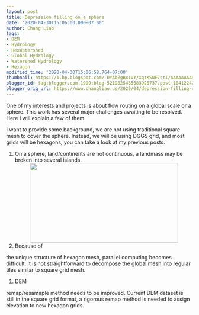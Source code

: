 ```yaml
---
layout: post
title: Depression filling on a sphere
date: '2020-04-30T15:06:00.000-07:00'
author: Chang Liao
tags:
- DEM
- Hydrology
- HexWatershed
- Global Hydrology
- Watershed Hydrology
- Hexagon
modified_time: '2020-04-30T15:06:58.764-07:00'
thumbnail: https://1.bp.blogspot.com/-UYAbZgBx1VY/XqtKSNE7stI/AAAAAAAA9WE/FWTgkby924I5GwlmQzEAA-DGdVcMfOi5gCLcBGAsYHQ/s72-c/island.jpg
blogger_id: tag:blogger.com,1999:blog-5219825485683920737.post-1041224258987358516
blogger_orig_url: https://www.changliao.us/2020/04/depression-filling-on-sphere.html
---
```


One of my interests and projects is about flow routing on a global scale or a 
sphere. 
This work has several major challenges awaiting to be resolved. Here I will 
explain a few of them. 

I want to provide some background, we are not using traditional square mesh to 
cover the sphere. Instead, we will be using DGGS grid, and most grids will be 
hexagons, you can take a look at my previous posts. 


1. On a sphere, land/continents are not continuous, a landmass may be broken 
into several islands.<div class="separator" style="clear: both; text-align: 
center;">[<img border="0" data-original-height="863" 
data-original-width="1600" height="215" 
src="https://1.bp.blogspot.com/-UYAbZgBx1VY/XqtKSNE7stI/AAAAAAAA9WE/FWTgkby924I5GwlmQzEAA-DGdVcMfOi5gCLcBGAsYHQ/s400/island.jpg" 
width="400" 
/>](https://1.bp.blogspot.com/-UYAbZgBx1VY/XqtKSNE7stI/AAAAAAAA9WE/FWTgkby924I5GwlmQzEAA-DGdVcMfOi5gCLcBGAsYHQ/s1600/island.jpg)<div 
class="separator" style="clear: both; text-align: center;"> 
1. <div class="separator" style="clear: both; text-align: left;">Because of 
the unique structure of hexagon mesh, parallel computing becomes difficult. It 
is not straightforward to decompose the global mesh into regular tiles similar 
to square grid mesh. 
1. <div class="separator" style="clear: both; text-align: left;">DEM 
remap/resamaple method needs to be improved. Current DEM dataset is still in 
the square grid format, a rigorous remap method is needed to assign elevation 
to new hexagon grids. 